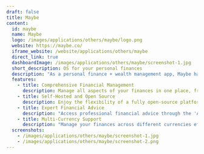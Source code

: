 ```yaml
---
draft: false
title: Maybe
content:
  id: maybe
  name: Maybe
  logo: /images/applications/others/maybe/logo.png
  website: https://maybe.co/
  iframe_website: /website/applications/others/maybe
  direct_link: true
  dashboardImage: /images/applications/others/maybe/screenshot-1.jpg
  short_description: OS for your personal finances
  description: "As a personal finance + wealth management app, Maybe has a lot of features. Here's a brief overview of some of the main ones: -Net worth tracking -Financial account syncing -Investment benchmarking -Investment portfolio allocation -Debt insights -Retirement forecasting + planning -Investment return -Simulation -Manual account/investment tracking"
  features:
    - title: Comprehensive Financial Management
      description: Manage all aspects of your finances in one place, from budgeting to wealth management. Maybe provides the tools you need to take control of your financial future.
    - title: Self-Hosted and Open Source
      description: Enjoy the flexibility of a fully open-source platform that you can host yourself. Customize the app to suit your needs
    - title: Expert Financial Advice
      description: "Access professional financial advice through the 'Ask an Advisor' feature, connecting you with certified financial planners to help guide your financial decisions."
    - title: Multi-Currency Support
      description: "Manage your finances across different currencies effortlessly with Maybe's built-in multi-currency support, ensuring your global assets are accurately tracked and managed."
  screenshots:
    - /images/applications/others/maybe/screenshot-1.jpg
    - /images/applications/others/maybe/screenshot-2.png
---
```

